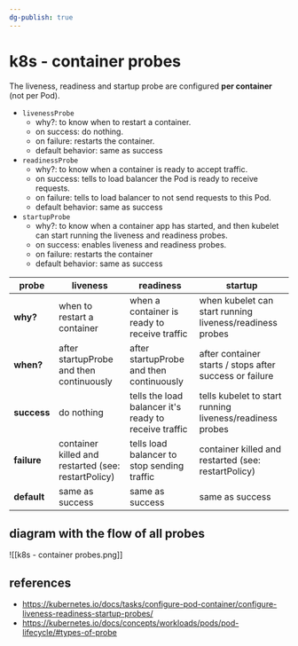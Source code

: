 ```yaml
---
dg-publish: true
---
```

# k8s - container probes

The liveness, readiness and startup probe are configured **per container** (not per Pod).

- `livenessProbe`
    - why?: to know when to restart a container.
    - on success: do nothing.
    - on failure: restarts the container.
    - default behavior: same as success
- `readinessProbe`
    - why?: to know when a container is ready to accept traffic.
    - on success: tells to load balancer the Pod is ready to receive requests.
    - on failure: tells to load balancer to not send requests to this Pod.
    - default behavior: same as success
- `startupProbe`
    - why?: to know when a container app has started, and then kubelet can start running the liveness and readiness probes.
    - on success: enables liveness and readiness probes.
    - on failure: restarts the container
    - default behavior: same as success

| probe                | liveness                                            | readiness                                             | startup                                                  |
| -------------------- | --------------------------------------------------- | ----------------------------------------------------- | -------------------------------------------------------- |
| **why?**             | when to restart a container                         | when a container is ready to receive traffic          | when kubelet can start running liveness/readiness probes |
| **when?**            | after startupProbe and then continuously            | after startupProbe and then continuously              | after container starts / stops after success or failure  |
| **success**          | do nothing                                          | tells the load balancer it's ready to receive traffic | tells kubelet to start running liveness/readiness probes |
| **failure**          | container killed and restarted (see: restartPolicy) | tells load balancer to stop sending traffic           | container killed and restarted (see: restartPolicy)      |
| **default** | same as success                                     | same as success                                       | same as success                                        |


## diagram with the flow of all probes

![[k8s - container probes.png]]


## references

- <https://kubernetes.io/docs/tasks/configure-pod-container/configure-liveness-readiness-startup-probes/>
- <https://kubernetes.io/docs/concepts/workloads/pods/pod-lifecycle/#types-of-probe>